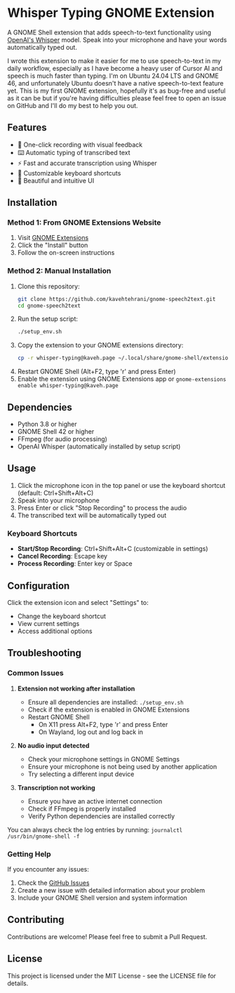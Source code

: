 # Whisper Typing GNOME Extension

A GNOME Shell extension that adds speech-to-text functionality using 
[OpenAI's Whisper](https://github.com/openai/whisper) model. Speak into your microphone and have your words automatically typed out.

I wrote this extension to make it easier for me to use speech-to-text in my daily workflow, especially as I have become 
a heavy user of Cursor AI and speech is much faster than typing. I'm on Ubuntu 24.04 LTS and GNOME 46, and unfortunately
Ubuntu doesn't have a native speech-to-text feature yet. This is my first GNOME extension, hopefully it's as bug-free and 
useful as it can be but if you're having difficulties please feel free to open an issue on GitHub and I'll do my best to help you out.

## Features

- 🎤 One-click recording with visual feedback
- ⌨️ Automatic typing of transcribed text
- ⚡ Fast and accurate transcription using Whisper
- 🎯 Customizable keyboard shortcuts
- 🎨 Beautiful and intuitive UI

## Installation

### Method 1: From GNOME Extensions Website

1. Visit [GNOME Extensions](https://extensions.gnome.org/extension/whisper-typing@kaveh.page/)
2. Click the "Install" button
3. Follow the on-screen instructions

### Method 2: Manual Installation

1. Clone this repository:
   ```bash
   git clone https://github.com/kavehtehrani/gnome-speech2text.git
   cd gnome-speech2text
   ```
2. Run the setup script:
   ```bash
   ./setup_env.sh
   ```
3. Copy the extension to your GNOME extensions directory:
   ```bash
   cp -r whisper-typing@kaveh.page ~/.local/share/gnome-shell/extensions/
   ```
4. Restart GNOME Shell (Alt+F2, type 'r' and press Enter)
5. Enable the extension using GNOME Extensions app or `gnome-extensions enable whisper-typing@kaveh.page`

## Dependencies

- Python 3.8 or higher
- GNOME Shell 42 or higher
- FFmpeg (for audio processing)
- OpenAI Whisper (automatically installed by setup script)

## Usage

1. Click the microphone icon in the top panel or use the keyboard shortcut (default: Ctrl+Shift+Alt+C)
2. Speak into your microphone
3. Press Enter or click "Stop Recording" to process the audio
4. The transcribed text will be automatically typed out

### Keyboard Shortcuts

- **Start/Stop Recording**: Ctrl+Shift+Alt+C (customizable in settings)
- **Cancel Recording**: Escape key
- **Process Recording**: Enter key or Space

## Configuration

Click the extension icon and select "Settings" to:

- Change the keyboard shortcut
- View current settings
- Access additional options

## Troubleshooting

### Common Issues

1. **Extension not working after installation**

   - Ensure all dependencies are installed: `./setup_env.sh`
   - Check if the extension is enabled in GNOME Extensions
   - Restart GNOME Shell 
     - On X11 press Alt+F2, type 'r' and press Enter
     - On Wayland, log out and log back in

2. **No audio input detected**

   - Check your microphone settings in GNOME Settings
   - Ensure your microphone is not being used by another application
   - Try selecting a different input device

3. **Transcription not working**
   - Ensure you have an active internet connection
   - Check if FFmpeg is properly installed
   - Verify Python dependencies are installed correctly

You can always check the log entries by running: `journalctl /usr/bin/gnome-shell -f`

### Getting Help

If you encounter any issues:

1. Check the [GitHub Issues](https://github.com/kavehtehrani/gnome-speech2text/issues)
2. Create a new issue with detailed information about your problem
3. Include your GNOME Shell version and system information

## Contributing

Contributions are welcome! Please feel free to submit a Pull Request.

## License

This project is licensed under the MIT License - see the LICENSE file for details.

